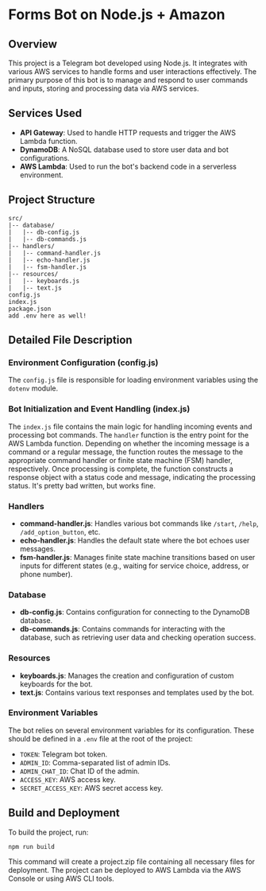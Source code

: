 # Forms Bot on Node.js + Amazon

## Overview
This project is a Telegram bot developed using Node.js. It integrates with various AWS services to handle forms and user interactions effectively. The primary purpose of this bot is to manage and respond to user commands and inputs, storing and processing data via AWS services.

## Services Used
- **API Gateway**: Used to handle HTTP requests and trigger the AWS Lambda function.
- **DynamoDB**: A NoSQL database used to store user data and bot configurations.
- **AWS Lambda**: Used to run the bot's backend code in a serverless environment.

## Project Structure
```
src/
|-- database/
|   |-- db-config.js
|   |-- db-commands.js
|-- handlers/
|   |-- command-handler.js
|   |-- echo-handler.js
|   |-- fsm-handler.js
|-- resources/
|   |-- keyboards.js
|   |-- text.js
config.js
index.js
package.json
add .env here as well!
```



## Detailed File Description

### Environment Configuration (config.js)

The `config.js` file is responsible for loading environment variables using the `dotenv` module.

### Bot Initialization and Event Handling (index.js)

The `index.js` file contains the main logic for handling incoming events and processing bot commands. The `handler` function is the entry point for the AWS Lambda function. Depending on whether the incoming message is a command or a regular message, the function routes the message to the appropriate command handler or finite state machine (FSM) handler, respectively. Once processing is complete, the function constructs a response object with a status code and message, indicating the processing status. It's pretty bad written, but works fine. 

### Handlers
- **command-handler.js**: Handles various bot commands like `/start`, `/help`, `/add_option_button`, etc.
- **echo-handler.js**: Handles the default state where the bot echoes user messages.
- **fsm-handler.js**: Manages finite state machine transitions based on user inputs for different states (e.g., waiting for service choice, address, or phone number).

### Database
- **db-config.js**: Contains configuration for connecting to the DynamoDB database.
- **db-commands.js**: Contains commands for interacting with the database, such as retrieving user data and checking operation success.

### Resources
- **keyboards.js**: Manages the creation and configuration of custom keyboards for the bot.
- **text.js**: Contains various text responses and templates used by the bot.

### Environment Variables
The bot relies on several environment variables for its configuration. These should be defined in a `.env` file at the root of the project:

- `TOKEN`: Telegram bot token.
- `ADMIN_ID`: Comma-separated list of admin IDs.
- `ADMIN_CHAT_ID`: Chat ID of the admin.
- `ACCESS_KEY`: AWS access key.
- `SECRET_ACCESS_KEY`: AWS secret access key.

## Build and Deployment
To build the project, run:

```npm run build```

This command will create a project.zip file containing all necessary files for deployment. The project can be deployed to AWS Lambda via the AWS Console or using AWS CLI tools.